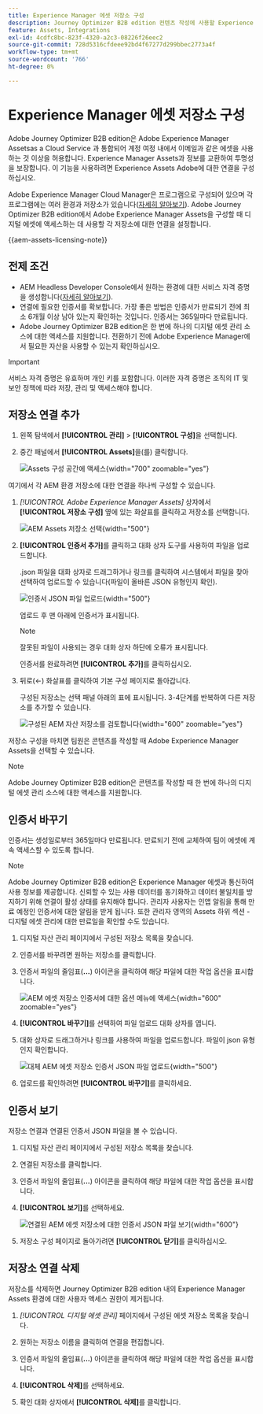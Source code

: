 ```yaml
---
title: Experience Manager 에셋 저장소 구성
description: Journey Optimizer B2B edition 컨텐츠 작성에 사용할 Experience Manager Assets 저장소에 대한 연결을 구성하는 방법에 대해 알아봅니다.
feature: Assets, Integrations
exl-id: 4cdfc8bc-823f-4320-a2c3-08226f26eec2
source-git-commit: 728d5316cfdeee92bd4f67277d299bbec2773a4f
workflow-type: tm+mt
source-wordcount: '766'
ht-degree: 0%

---
```


# Experience Manager 에셋 저장소 구성

Adobe Journey Optimizer B2B edition은 Adobe Experience Manager Assetsas a Cloud Service 과 통합되어 계정 여정 내에서 이메일과 같은 에셋을 사용하는 것 이상을 허용합니다. Experience Manager Assets과 정보를 교환하여 투명성을 보장합니다. 이 기능을 사용하려면 Experience Assets Adobe에 대한 연결을 구성하십시오.

Adobe Experience Manager Cloud Manager은 프로그램으로 구성되어 있으며 각 프로그램에는 여러 환경과 저장소가 있습니다([자세히 알아보기](https://experienceleague.adobe.com/en/docs/experience-manager-cloud-service/content/implementing/using-cloud-manager/programs/program-types)). Adobe Journey Optimizer B2B edition에서 Adobe Experience Manager Assets을 구성할 때 디지털 에셋에 액세스하는 데 사용할 각 저장소에 대한 연결을 설정합니다.

{{aem-assets-licensing-note}}

## 전제 조건

* AEM Headless Developer Console에서 원하는 환경에 대한 서비스 자격 증명을 생성합니다([자세히 알아보기](https://experienceleague.adobe.com/en/docs/experience-manager-learn/getting-started-with-aem-headless/authentication/service-credentials#generate-service-credentials)).
* 연결에 필요한 인증서를 확보합니다. 가장 좋은 방법은 인증서가 만료되기 전에 최소 6개월 이상 남아 있는지 확인하는 것입니다. 인증서는 365일마다 만료됩니다.
* Adobe Journey Optimizer B2B edition은 한 번에 하나의 디지털 에셋 관리 소스에 대한 액세스를 지원합니다. 전환하기 전에 Adobe Experience Manager에서 필요한 자산을 사용할 수 있는지 확인하십시오.

>[!IMPORTANT]
>
>서비스 자격 증명은 유효하며 개인 키를 포함합니다. 이러한 자격 증명은 조직의 IT 및 보안 정책에 따라 저장, 관리 및 액세스해야 합니다.

## 저장소 연결 추가

1. 왼쪽 탐색에서 **[!UICONTROL 관리]** > **[!UICONTROL 구성]**&#x200B;을 선택합니다.

1. 중간 패널에서 **[!UICONTROL Assets]**&#x200B;을(를) 클릭합니다.

   ![Assets 구성 공간에 액세스](./assets/configuration-assets-aem.png){width="700" zoomable="yes"}

<!--   The default digital asset management option is configured as `Adobe Marketo Engage`.
-->
여기에서 각 AEM 환경 저장소에 대한 연결을 하나씩 구성할 수 있습니다.

1. _[!UICONTROL Adobe Experience Manager Assets]_ 상자에서 **[!UICONTROL 저장소 구성]** 옆에 있는 화살표를 클릭하고 저장소를 선택합니다.

   ![AEM Assets 저장소 선택](./assets/configure-assets-aem-choose-respository.png){width="500"}

1. **[!UICONTROL 인증서 추가]**&#x200B;를 클릭하고 대화 상자 도구를 사용하여 파일을 업로드합니다.

   .json 파일을 대화 상자로 드래그하거나 링크를 클릭하여 시스템에서 파일을 찾아 선택하여 업로드할 수 있습니다(파일이 올바른 JSON 유형인지 확인).

   ![인증서 JSON 파일 업로드](./assets/configuration-assets-aem-upload-cert.png){width="500"}

   업로드 후 맨 아래에 인증서가 표시됩니다.

   >[!NOTE]
   >
   >잘못된 파일이 사용되는 경우 대화 상자 하단에 오류가 표시됩니다.

   인증서를 완료하려면 **[!UICONTROL 추가]**&#x200B;를 클릭하십시오.

1. 뒤로(←) 화살표를 클릭하여 기본 구성 페이지로 돌아갑니다.

   구성된 저장소는 선택 패널 아래의 표에 표시됩니다. 3-4단계를 반복하여 다른 저장소를 추가할 수 있습니다.

   ![구성된 AEM 자산 저장소를 검토합니다](./assets/configuration-assets-aem-repositories.png){width="600" zoomable="yes"}

저장소 구성을 마치면 팀원은 콘텐츠를 작성할 때 Adobe Experience Manager Assets을 선택할 수 있습니다.

>[!NOTE]
>
>Adobe Journey Optimizer B2B edition은 콘텐츠를 작성할 때 한 번에 하나의 디지털 에셋 관리 소스에 대한 액세스를 지원합니다. 

## 인증서 바꾸기

인증서는 생성일로부터 365일마다 만료됩니다. 만료되기 전에 교체하여 팀이 에셋에 계속 액세스할 수 있도록 합니다.

>[!NOTE]
>
>Adobe Journey Optimizer B2B edition은 Experience Manager 에셋과 통신하여 사용 정보를 제공합니다. 신뢰할 수 있는 사용 데이터를 동기화하고 데이터 불일치를 방지하기 위해 연결이 활성 상태를 유지해야 합니다. 관리자 사용자는 인앱 알림을 통해 만료 예정인 인증서에 대한 알림을 받게 됩니다. 또한 관리자 영역의 Assets 하위 섹션 - 디지털 에셋 관리에 대한 만료일을 확인할 수도 있습니다.

1. 디지털 자산 관리 페이지에서 구성된 저장소 목록을 찾습니다.

1. 인증서를 바꾸려면 원하는 저장소를 클릭합니다.

1. 인증서 파일의 줄임표(**...**) 아이콘을 클릭하여 해당 파일에 대한 작업 옵션을 표시합니다.

   ![AEM 에셋 저장소 인증서에 대한 옵션 메뉴에 액세스](./assets/configuration-assets-aem-repo-menu.png){width="600" zoomable="yes"}

1. **[!UICONTROL 바꾸기]**&#x200B;를 선택하여 파일 업로드 대화 상자를 엽니다.

1. 대화 상자로 드래그하거나 링크를 사용하여 파일을 업로드합니다. 파일이 json 유형인지 확인합니다.

   ![대체 AEM 에셋 저장소 인증서 JSON 파일 업로드](./assets/configuration-assets-aem-upload-replacement-cert.png){width="500"}

1. 업로드를 확인하려면 **[!UICONTROL 바꾸기]**&#x200B;를 클릭하세요.

## 인증서 보기

저장소 연결과 연결된 인증서 JSON 파일을 볼 수 있습니다.

1. 디지털 자산 관리 페이지에서 구성된 저장소 목록을 찾습니다.

1. 연결된 저장소를 클릭합니다.

1. 인증서 파일의 줄임표(**...**) 아이콘을 클릭하여 해당 파일에 대한 작업 옵션을 표시합니다.

1. **[!UICONTROL 보기]**&#x200B;를 선택하세요.

   ![연결된 AEM 에셋 저장소에 대한 인증서 JSON 파일 보기](./assets/configuration-assets-aem-view-cert.png){width="600"}

1. 저장소 구성 페이지로 돌아가려면 **[!UICONTROL 닫기]**&#x200B;를 클릭하십시오.

## 저장소 연결 삭제

저장소를 삭제하면 Journey Optimizer B2B edition 내의 Experience Manager Assets 환경에 대한 사용자 액세스 권한이 제거됩니다.

1. _[!UICONTROL 디지털 에셋 관리]_ 페이지에서 구성된 에셋 저장소 목록을 찾습니다.

1. 원하는 저장소 이름을 클릭하여 연결을 편집합니다.

1. 인증서 파일의 줄임표(**...**) 아이콘을 클릭하여 해당 파일에 대한 작업 옵션을 표시합니다.

1. **[!UICONTROL 삭제]**&#x200B;를 선택하세요.

1. 확인 대화 상자에서 **[!UICONTROL 삭제]**&#x200B;를 클릭합니다.
<!--

## Switch back to Adobe Marketo Engage Assets

Select Adobe Marketo Engage digital asset management in the Assets section.

After the confirmation, the Adobe Marketo Engage assets library is available for users.
-->
